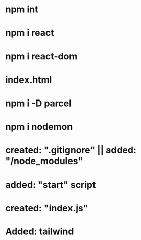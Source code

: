 # npm int

# npm i react

# npm i react-dom

# index.html

# npm i -D parcel

# npm i nodemon

# created: ".gitignore" || added: "/node_modules"

# added: "start" script

# created: "index.js"

# Added: tailwind
